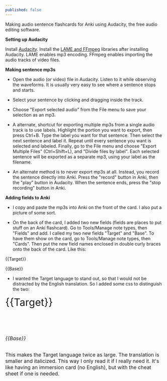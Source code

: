 ```yaml
---
published: false
---
```


Making audio sentence flashcards for Anki using Audacity, the free audio editing software.

**Setting up Audacity**

Install [Audacity](http://audacityteam.org/). Install the [LAME and FFmpeg](http://lame.buanzo.org/) libraries after installing Audacity. LAME enables mp3 encoding. FFmpeg enables importing the audio tracks of video files.

**Making sentence mp3s**

- Open the audio (or video) file in Audacity. Listen to it while observing the waveforms. It is usually very easy to see where a sentence stops and starts.

- Select your sentence by clicking and dragging inside the track.

- Choose "Export selected audio" from the File menu to save your selection as an mp3.

- A alternate, shortcut for exporting multiple mp3s from a single audio track is to use labels. Highlight the portion you want to export, then press Ctrl+B. Type the label you want for that sentence. Then select the next sentence and label it. Repeat until every sentence you want is selected and labeled. Finally, go to the File menu and choose "Export Multiple Files" (Ctrl+Shift+L), and  "Divide files by label". Each selected sentence will be exported  as a separate mp3, using your label as the filename.

- An alternate method is to never export mp3s at all. Instead, you record the sentence directly into Anki. Press the "record" button in Anki, then the "play" button in Audacity. When the sentence ends, press the "stop recording" button in Anki.

**Adding fields to Anki**

- I copy and paste the mp3s into Anki on the front of the card. I also put a picture of some sort.

- On the back of the card, I added two new fields (fields are places to put stuff on an Anki flashcard). Go to Tools/Manage note types, then "Fields" and add. I called my two new fields "Target" and "Base". To have them show on the card, go to Tools/Manage note types, then "Cards". Then put the new field names enclosed in double curly braces onto the back of the card. Like this:

{{Target}}

{{Base}}

- I wanted the Target language to stand out, so that I would not be distracted by the English translation. So I added some css to distinguish the two:

<font size="6">{{Target}}

<br>

<font size="3"><i>{{Base}}</i>

This makes the Target language twice as large. The translation is smaller and italicized. This way I only read it if I really need it. It's like having an immersion card (no English), but with the cheat sheet if one is needed.

